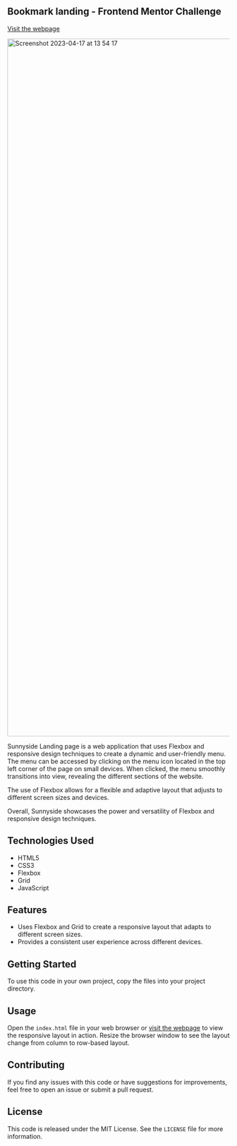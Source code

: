 ## Bookmark landing - Frontend Mentor Challenge
[Visit the webpage](https://pcelman.github.io/Bookmark-landing/)

<img width="1581" alt="Screenshot 2023-04-17 at 13 54 17" src="https://user-images.githubusercontent.com/100241036/232556282-3be964e5-4a72-456f-8e02-62ea29aa25cf.png">

Sunnyside Landing page is a web application that uses Flexbox and responsive design techniques to create a dynamic and user-friendly menu. The menu can be accessed by clicking on the menu icon located in the top left corner of the page on small devices. When clicked, the menu smoothly transitions into view, revealing the different sections of the website.

The use of Flexbox allows for a flexible and adaptive layout that adjusts to different screen sizes and devices.

Overall, Sunnyside showcases the power and versatility of Flexbox and responsive design techniques. 

## Technologies Used

- HTML5
- CSS3
- Flexbox
- Grid
- JavaScript

## Features

- Uses Flexbox and Grid to create a responsive layout that adapts to different screen sizes.
- Provides a consistent user experience across different devices.

## Getting Started

To use this code in your own project, copy the files into your project directory.

## Usage

Open the `index.html` file in your web browser or [visit the webpage](https://pcelman.github.io/Bookmark-landing/) to view the responsive layout in action. Resize the browser window to see the layout change from column to row-based layout.

## Contributing

If you find any issues with this code or have suggestions for improvements, feel free to open an issue or submit a pull request.

## License

This code is released under the MIT License. See the `LICENSE` file for more information.

